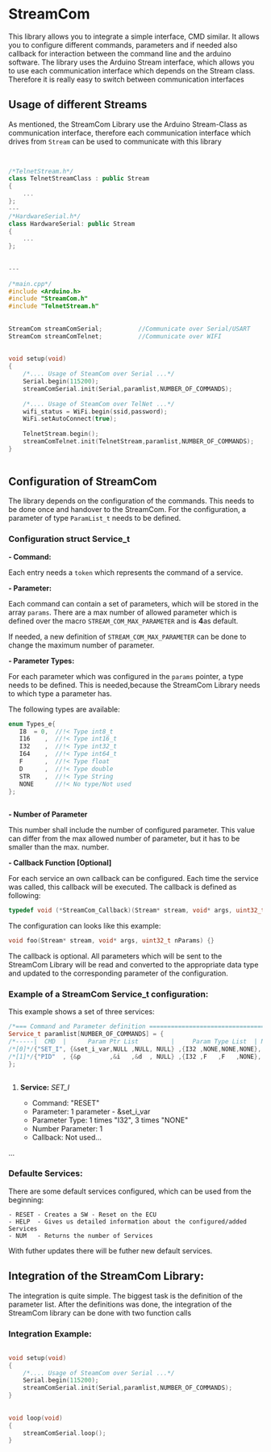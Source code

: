 # StreamCom
 
This library allows you to integrate a simple interface, CMD similar. It allows you to configure different commands, parameters and if needed also callback for interaction between the command line and the arduino software.
The library uses the Arduino Stream interface, which allows you to use each communication interface which depends on the Stream class. Therefore it is really easy to switch between communication interfaces 
 
 
## Usage of different Streams
 
As mentioned, the StreamCom Library use the Arduino Stream-Class as communication interface, therefore each communication interface which drives from `Stream` can be used to communicate with this library
 
 
```c++
 
 
/*TelnetStream.h*/
class TelnetStreamClass : public Stream 
{
    ...
};
---
/*HardwareSerial.h*/
class HardwareSerial: public Stream
{
    ...
};
 
 
--- 
 
/*main.cpp*/
#include <Arduino.h>
#include "StreamCom.h"
#include "TelnetStream.h"
 
 
StreamCom streamComSerial;          //Communicate over Serial/USART
StreamCom streamComTelnet;          //Communicate over WIFI
 
 
void setup(void) 
{
    /*.... Usage of SteamCom over Serial ...*/
    Serial.begin(115200);
    streamComSerial.init(Serial,paramlist,NUMBER_OF_COMMANDS);
   
    /*.... Usage of SteamCom over TelNet ...*/
    wifi_status = WiFi.begin(ssid,password);
    WiFi.setAutoConnect(true);
    
    TelnetStream.begin();
    streamComTelnet.init(TelnetStream,paramlist,NUMBER_OF_COMMANDS);
}
 
```
 
## Configuration of StreamCom
 
The library depends on the configuration of the commands. This needs to be done once and handover to the StreamCom. For the configuration, a parameter of type `ParamList_t` needs to be defined.
 
 
### Configuration struct Service_t
 
**- Command:**

Each entry needs a `token` which represents the command of a service. 
 
**- Parameter:**

Each command can contain a set of parameters, which will be stored in the array `params`. There are a max number of allowed parameter which is defined over the macro `STREAM_COM_MAX_PARAMETER` and is **4**as default. 
 
If needed, a new definition of `STREAM_COM_MAX_PARAMETER` can be done to change the maximum number of parameter.
 
**- Parameter Types:**

For each parameter which was configured in the `params` pointer, a type needs to be defined. This is needed,because the StreamCom Library needs to which type a parameter has. 
 
The following types are available: 
 
 
```c++
enum Types_e{
   I8  = 0,  //!< Type int8_t
   I16    ,  //!< Type int16_t
   I32    ,  //!< Type int32_t
   I64    ,  //!< Type int64_t
   F      ,  //!< Type float
   D      ,  //!< Type double
   STR    ,  //!< Type String
   NONE      //!< No type/Not used
};
 
```
 
**- Number of Parameter**

This number shall include the number of configured parameter. This value can differ from the max allowed number of parameter, but it has to be smaller than the max. number.
 
 
**- Callback Function [Optional]**

For each service an own callback can be configured. Each time the service was called, this callback will be executed. The callback is defined as following:
 
```c++
typedef void (*StreamCom_Callback)(Stream* stream, void* args, uint32_t nParams);
```
The configuration can looks like this example: 
 
```c++
void foo(Stream* stream, void* args, uint32_t nParams) {}
```
The callback is optional. All parameters which will be sent to the StreamCom Library will be read and converted to the appropriate data type and updated to the corresponding parameter of the configuration.
 
### Example of a StreamCom Service_t configuration:
 
This example shows a set of three services: 
```c++
/*=== Command and Parameter definition =============================================*/
Service_t paramlist[NUMBER_OF_COMMANDS] = {
/*-----|  CMD  |      Param Ptr List         |     Param Type List  | NrPar| Clbk |-*/
/*[0]*/{"SET_I", {&set_i_var,NULL ,NULL, NULL} ,{I32 ,NONE,NONE,NONE},   1 , NULL},
/*[1]*/{"PID"  , {&p        ,&i   ,&d  , NULL} ,{I32 ,F   ,F   ,NONE},   3 , set_pid}
};
 
```
1.  **Service:** *SET_I*

    - Command: "RESET"
    - Parameter: 1 parameter - &set_i_var
    - Parameter Type: 1 times "I32", 3 times "NONE"
    - Number Parameter: 1 
    - Callback: Not used... 
 
...
 
### Defaulte Services:

There are some default services configured, which can be used from the beginning:

    - RESET - Creates a SW - Reset on the ECU
    - HELP  - Gives us detailed information about the configured/added Services
    - NUM   - Returns the number of Services

With futher updates there will be futher new default services. 
 
## Integration of the StreamCom Library: 
 
The integration is quite simple. The biggest task is the definition of the parameter list. After the definitions was done, the integration of the StreamCom library can be done with two function calls
 
### Integration Example:
 
```c++
 
void setup(void) 
{
    /*.... Usage of SteamCom over Serial ...*/
    Serial.begin(115200);
    streamComSerial.init(Serial,paramlist,NUMBER_OF_COMMANDS);                  //Init of the StreamCom Library 
}
 
 
void loop(void) 
{
    streamComSerial.loop();                                                     //Cyclic call of the main function to handle the requests.
}
 
 
```

